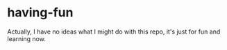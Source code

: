 # having-fun

Actually, I have no ideas what I might do with this repo, it's just for fun and learning now.
